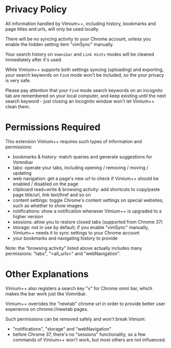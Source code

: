 Privacy Policy
==============

All information handled by Vimium++, including history, bookmarks and page titles and urls, will only be used locally.

There will be no syncing activity to your Chrome account, unless you enable the hidden setting item "vimSync" manually.

Your search history on `Vomnibar` and `Link Hints` modes will be cleaned immediately after it's used.

While Vimium++ supports both settings syncing (uploading) and exporting,
    your search keywords on `Find` mode won't be included,
    so the your privacy is very safe.

Please pay attention that your `Find` mode search keywords on an incognito tab are remembered on your local computer,
    and keep existing until the next search keyword - just closing an incognito window won't let Vimium++ clean them.


Permissions Required
====================

This extension Vimium++ requires such types of information and permissions:
* bookmarks & history: match queries and generate suggestions for Vomnibar
* tabs: operate your tabs, including opening / removing / moving / updating
* web navigation: get a page's new url to check if Vimium++ should be enabled / disabled on the page
* clipboard read+write & browsing activity: add shortcuts to copy/paste page title/url, link text/href and so on
* content settings: toggle Chrome's content settings on special websites, such as whether to show images
* notifications: show a notification whenever Vimium++ is upgraded to a higher version
* sessions: allow you to restore closed tabs (supported from Chrome 37)
* storage: not in use by default; if you enable "vimSync" manually,
    Vimium++ needs it to sync settings to your Chrome account
* your bookmarks and navigating history to provide

Note: the "browsing activity" listed above actually includes many permissions:
    "tabs", "\<all_urls\>" and "webNavigation".


Other Explanations
=================

Vimium++ also registers a search key "v" for Chrome omni bar, which makes the bar work just like Vomnibar.

Vimium++ overrides the "newtab" chrome url in order to provide better user experience on chrome://newtab pages.

Such permissions can be removed safely and won't break Vimium:
* "notifications", "storage" and "webNavigation"
* before Chrome 37, there's no "sessions" functionality, so a few commands of Vimium++ won't work,
    but most others are not influenced.

